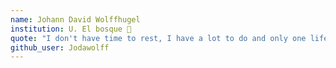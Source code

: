 ```yaml
---
name: Johann David Wolffhugel
institution: U. El bosque 🚩 
quote: "I don't have time to rest, I have a lot to do and only one life to achieve it"   -Johann D. Wolffhugel
github_user: Jodawolff
---
```

